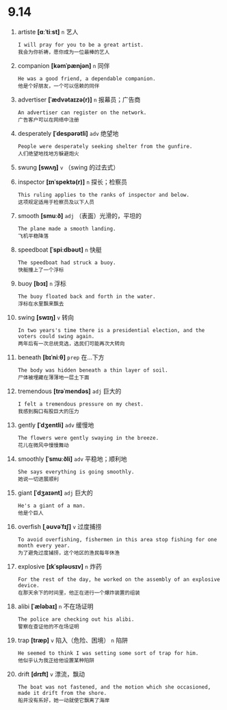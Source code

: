 # 9.14

1. artiste **[ɑːˈtiːst]** `n` 艺人

   ```
   I will pray for you to be a great artist.
   我会为你祈祷，愿你成为一位最棒的艺人
   ```

2. companion **[kəmˈpænjən]** `n` 同伴

   ```
   He was a good friend, a dependable companion.
   他是个好朋友，一个可以信赖的同伴
   ```

3. advertiser **[ˈædvətaɪzə(r)]** `n` 报幕员；广告商

   ```
   An advertiser can register on the network.
   广告客户可以在网络中注册
   ```

4. desperately **[ˈdespərətli]** `adv` 绝望地

   ```
   People were desperately seeking shelter from the gunfire.
   人们绝望地找地方躲避炮火
   ```

5. swung **[swʌŋ]** `v` （swing 的过去式）

6. inspector **[ɪnˈspektə(r)]** `n` 探长；检察员

   ```
   This ruling applies to the ranks of inspector and below.
   这项规定适用于检察员及以下人员
   ```

7. smooth **[smuːð]** `adj` （表面）光滑的，平坦的

   ```
   The plane made a smooth landing.
   飞机平稳降落
   ```

8. speedboat **[ˈspiːdbəʊt]** `n` 快艇

   ```
   The speedboat had struck a buoy.
   快艇撞上了一个浮标
   ```

9. buoy **[bɔɪ]** `n` 浮标

   ```
   The buoy floated back and forth in the water.
   浮标在水里飘来飘去
   ```

10. swing **[swɪŋ]** `v` 转向

    ```
    In two years's time there is a presidential election, and the voters could swing again.
    两年后有一次总统竞选，选民们可能再次大转向
    ```

11. beneath **[bɪˈniːθ]** `prep` 在...下方

    ```
    The body was hidden beneath a thin layer of soil.
    尸体被埋藏在薄薄地一层土下面
    ```

12. tremendous **[trəˈmendəs]** `adj` 巨大的

    ```
    I felt a tremendous pressure on my chest.
    我感到胸口有股巨大的压力
    ```

13. gently **[ˈdʒentli]** `adv` 缓慢地

    ```
    The flowers were gently swaying in the breeze.
    花儿在微风中慢慢舞动
    ```

14. smoothly **[ˈsmuːðli]** `adv` 平稳地；顺利地

    ```
    She says everything is going smoothly.
    她说一切进展顺利
    ```

15. giant **[ˈdʒaɪənt]** `adj` 巨大的

    ```
    He's a giant of a man.
    他是个巨人
    ```

16. overfish **[ˌəʊvəˈfɪʃ]** `v` 过度捕捞

    ```
    To avoid overfishing, fishermen in this area stop fishing for one month every year.
    为了避免过度捕捞，这个地区的渔民每年休渔
    ```

17. explosive **[ɪkˈspləʊsɪv]** `n` 炸药

    ```
    For the rest of the day, he worked on the assembly of an explosive device.
    在那天余下的时间里，他正在进行一个爆炸装置的组装
    ```

18. alibi **[ˈæləbaɪ]** `n` 不在场证明

    ```
    The police are checking out his alibi.
    警察在查证他的不在场证明
    ```

19. trap **[træp]** `v` 陷入（危险、困境） `n` 陷阱

    ```
    He seemed to think I was setting some sort of trap for him.
    他似乎认为我正给他设置某种陷阱
    ```

20. drift **[drɪft]** `v` 漂流，飘动
    ```
    The boat was not fastened, and the motion which she occasioned, made it drift from the shore.
    船并没有系好，她一动就使它飘离了海岸
    ```

